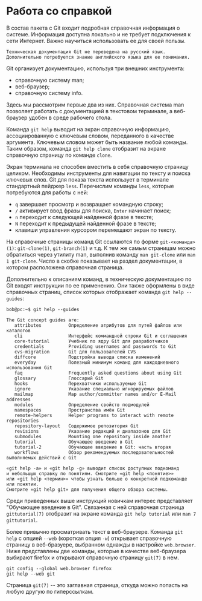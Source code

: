 # Работа со справкой

В состав пакета с Git входит подробная справочная информация о системе.
Информация доступна локально и не требует подключения к сети Интернет.
Важно научиться использовать ее для своей пользы.

```{note}
Техническая документация Git не переведена на русский язык.
Дополнительно потребуется знание английского языка для ее понимания.
```

Git организует документацию, используя три внешних инструмента:
* справочную систему man;
* веб-браузер;
* справочную систему info.

Здесь мы рассмотрим первые два из них.
Справочная система man позволяет работать с документацией в текстовом терминале, а веб-браузер удобен в среде рабочего стола.

Команда `git help` выводит на экран справочную информацию, ассоциированную с ключевым словом, переданного в качестве аргумента.
Ключевым словом может быть название любой команды.
Таким образом, команда `git help clone` отобразит на экране справочную страницу по команде `clone`.

<!-- Работа в less -->
Экран терминала не способен вместить в себя справочную страницу целиком.
Необходимы инструменты для навигации по тексту и поиска ключевых слов.
Git для показа текста использует в терминале стандартный пейджер `less`.
Перечислим команды `less`, которые потребуются для работы с ней:
* `q` завершает просмотр и возвращает командную строку;
* `/` активирует ввод фразы для поиска, `Enter` начинает поиск;
* `n` переходит к следующей найденной фразе в тексте;
* `N` переходит к предыдущей найденной фразе в тексте;
* клавиши управления курсором перемещают экран по тексту.

На справочные страницы команд Git ссылаются по форме `git-<команда>(1)`: `git-clone(1)`, `git-branch(1)` и т.д.
К тем же самым страницам можно обратиться через утилиту man, выполнив команду `man git-clone` или `man 1 git-clone`.
Число в скобке показывает на раздел документации, в котором расположена справочная страница.

Дополнительно к описаниям команд, в техническую документацию по Git входят инструкции по ее применению.
Они также оформлены в виде справочных страниц, список которых отображает команда `git help --guides`:
```console
bob@pc:~$ git help --guides

The Git concept guides are:
   attributes          Определение атрибутов для путей файлов или каталогов
   cli                 Интерфейс коммандной строки Git и соглашения
   core-tutorial       Учебник по ядру Git для разработчиков
   credentials         Providing usernames and passwords to Git
   cvs-migration       Git для пользователей CVS
   diffcore            Подстройка вывода списка изменений
   everyday            Полезный минимум команд для каждодневного использования Git
   faq                 Frequently asked questions about using Git
   glossary            Глоссарий Git
   hooks               Перехватчики используемые Git
   ignore              Указание специально игнорируемых файлов
   mailmap             Map author/committer names and/or E-Mail addresses
   modules             Определение свойств подмодулей
   namespaces          Пространства имён Git
   remote-helpers      Helper programs to interact with remote repositories
   repository-layout   Содержимое репозитория Git
   revisions           Указание редакций и диапазонов для Git
   submodules          Mounting one repository inside another
   tutorial            Обучающее введение в Git
   tutorial-2          Обучающее введение в Git: часть вторая
   workflows           Обзор рекомендуемых последовательностей выполняемых действий с Git

«git help -a» и «git help -g» выводит список доступных подкоманд
и небольшую справку по понятиям. Смотрите «git help <понятие>»
или «git help <термин>» чтобы узнать больше о конкретной подкоманде
или понятии.
Смотрите «git help git» для получения общего обзора системы.
```

Среди приведенных выше инструкций новичкам интерес представляет "Обучающее введение в Git".
Связанная с ней справочная страница `gittutorial(7)` отобразит на экране команда `git help tutorial` или `man 7 gittutorial`.

<!-- Просмотр справочных систем в веб-браузере -->
Более привычно просматривать текст в веб-браузере.
Команда `git help` с опцией `--web` (короткая опция `-w`) открывает справочную страницу в веб-бразуере, выбранном однажды в настройке `web.browser`.
Ниже представлены две команды, которые в качестве веб-браузера выбирают firefox и открывают справочную страницу `git(7)` в нем.
```
git config --global web.browser firefox
git help --web git
```

Страница `git(7)` -- это заглавная страница, откуда можно попасть на любую другую по гиперссылкам.

